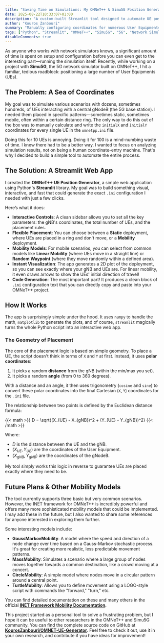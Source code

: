 ```yaml
---
title: "Saving Time on Simulations: My OMNeT++ & Simu5G Position Generator"
date: 2025-08-22T10:33:07+01:00
description: "A custom-built Streamlit tool designed to automate UE positioning for OMNeT++ and Simu5G network simulations, saving valuable research time."
author: "Kouros Zanbouri"
summary: "Manually configuring coordinates for numerous User Equipments (UEs) in OMNeT++ and Simu5G simulations is a tedious task. This post details the creation of a Python-based web tool using Streamlit that automates this process. The application allows for interactive, visual placement of UEs in static or mobile scenarios, generating the necessary .ini configuration code instantly to accelerate the simulation setup workflow."
tags: ["Python", "Streamlit", "OMNeT++", "Simu5G", "5G", "Network Simulation", "Automation"]
disableComments: true
---
```

As anyone who works with network simulators knows, a significant amount of time is spent on setup and configuration before you can even get to the interesting part—running the simulation itself. Recently, while working on a project with **Simu5G**, the 5G network simulator built on OMNeT++, I hit a familiar, tedious roadblock: positioning a large number of User Equipments (UEs).

## The Problem: A Sea of Coordinates

My goal was to simulate various scenarios with dozens, sometimes hundreds, of UEs interacting with a central gNodeB (the 5G base station). I needed them placed in specific patterns—sometimes static, sometimes mobile, often within a certain distance ring. The only way to do this out of the box was to manually calculate and write the `initialX` and `initialY` coordinates for every single UE in the `omnetpp.ini` file.

Doing this for 10 UEs is annoying. Doing it for 100 is a mind-numbing waste of time. I knew there had to be a better way. I wanted to focus on analyzing simulation results, not on being a human coordinate-entry machine. That's why I decided to build a simple tool to automate the entire process.

## The Solution: A Streamlit Web App 

I created the **OMNeT++ UE Position Generator**, a simple web application using Python's **Streamlit** library. My goal was to build something visual, interactive, and fast that could generate the exact `.ini` configuration I needed with just a few clicks.



Here’s what it does:

* **Interactive Controls**: A clean sidebar allows you to set all the key parameters: the gNB's coordinates, the total number of UEs, and the placement rules.
* **Flexible Placement**: You can choose between a **Static** deployment, where UEs are placed in a ring and don't move, or a **Mobility** deployment.
* **Mobility Models**: For mobile scenarios, you can select from common models like **Linear Mobility** (where UEs move in a straight line) or **Random Waypoint** (where they move randomly within a defined area).
* **Instant Visualization**: The app generates a 2D plot of the deployment, so you can see exactly where your gNB and UEs are. For linear mobility, it even draws arrows to show the UEs' initial direction of travel!
* **Code Generation**: The most important part! It produces a clean block of `.ini` configuration text that you can directly copy and paste into your OMNeT++ project.

## How It Works

The app is surprisingly simple under the hood. It uses `numpy` to handle the math, `matplotlib` to generate the plots, and of course, `streamlit` magically turns the whole Python script into an interactive web app.

### The Geometry of Placement

The core of the placement logic is based on simple geometry. To place a UE, the script doesn't think in terms of `X` and `Y` at first. Instead, it uses **polar coordinates**:
1.  It picks a random **distance** from the gNB (within the min/max you set).
2.  It picks a random **angle** (from 0 to 360 degrees).

With a distance and an angle, it then uses trigonometry (`cosine` and `sine`) to convert these polar coordinates into the final Cartesian (`X`, `Y`) coordinates for the `.ini` file.

The relationship between two points is defined by the Euclidean distance formula:

{{< math >}}
D = \\sqrt{(X_{UE} - X_{gNB})^2 + (Y_{UE} - Y_{gNB})^2}
{{< /math >}}

Where:
* $D$ is the distance between the UE and the gNB.
* $(X_{UE}, Y_{UE})$ are the coordinates of the User Equipment.
* $(X_{gNB}, Y_{gNB})$ are the coordinates of the gNodeB.

My tool simply works this logic in reverse to guarantee UEs are placed exactly where they need to be.

## Future Plans & Other Mobility Models

The tool currently supports three basic but very common scenarios. However, the INET framework for OMNeT++ is incredibly powerful and offers many more sophisticated mobility models that could be implemented. I may add these in the future, but I also wanted to share some references for anyone interested in exploring them further.

Some interesting models include:

* **GaussMarkovMobility**: A model where the speed and direction of a node change over time based on a Gauss-Markov stochastic process. It's great for creating more realistic, less predictable movement patterns.
* **MassMobility**: Simulates a scenario where a large group of nodes moves together towards a common destination, like a crowd moving at a concert.
* **CircleMobility**: A simple model where nodes move in a circular pattern around a central point.
* **TurtleMobility**: Allows you to define movement using a LOGO-style script with commands like "forward," "turn," etc.

You can find detailed documentation on these and many others in the official **[INET Framework Mobility Documentation](https://inet.omnetpp.org/docs/users-guide/ch-mobility.html)**.

This project started as a personal tool to solve a frustrating problem, but I hope it can be useful to other researchers in the OMNeT++ and Simu5G community. You can find the complete source code on GitHub at **[KourosZanbouri/OMNET-UE-Generator](https://github.com/KourosZanbouri/OMNET-UE-Generator)**. Feel free to check it out, use it in your own research, and contribute if you have ideas for improvement!